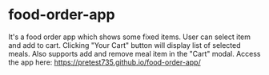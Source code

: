 # food-order-app
It's a food order app which shows some fixed items. User can select item and add to cart.
Clicking "Your Cart" button will display list of selected meals. Also supports add and remove meal item in the "Cart" modal.
Access the app here: https://pretest735.github.io/food-order-app/
